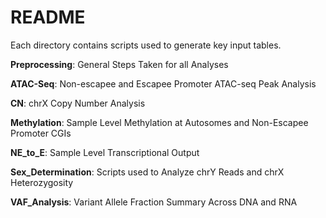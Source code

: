 # README

Each directory contains scripts used to generate key input tables.

**Preprocessing**: General Steps Taken for all Analyses

**ATAC-Seq**: Non-escapee and Escapee Promoter ATAC-seq Peak Analysis

**CN**: chrX Copy Number Analysis

**Methylation**: Sample Level Methylation at Autosomes and Non-Escapee Promoter CGIs

**NE_to_E**: Sample Level Transcriptional Output

**Sex_Determination**: Scripts used to Analyze chrY Reads and chrX Heterozygosity

**VAF_Analysis**: Variant Allele Fraction Summary Across DNA and RNA
